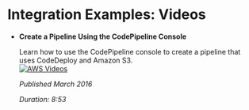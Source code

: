 # Integration Examples: Videos<a name="integrations-community-videos"></a>
+ **Create a Pipeline Using the CodePipeline Console**

  Learn how to use the CodePipeline console to create a pipeline that uses CodeDeploy and Amazon S3\.  
[![AWS Videos](http://img.youtube.com/vi/glVR2zjq1j4/0.jpg)](http://www.youtube.com/watch?v=glVR2zjq1j4)

  *Published March 2016*

  *Duration: 8:53*